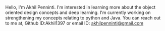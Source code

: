 Hello, I'm Akhil Penninti.
I'm interested in learning more about the object oriented design concepts and deep learning.
I'm currently working on strengthening my concepts relating to python and Java.
You can reach out to me at, Github ID:Akhil1397 or email ID: akhilpenninti@gmail.com
